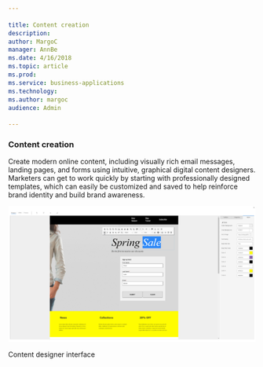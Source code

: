 ```yaml
---

title: Content creation
description: 
author: MargoC
manager: AnnBe
ms.date: 4/16/2018
ms.topic: article
ms.prod: 
ms.service: business-applications
ms.technology: 
ms.author: margoc
audience: Admin

---
```

### Content creation



Create modern online content, including visually rich email messages, landing
pages, and forms using intuitive, graphical digital content designers. Marketers
can get to work quickly by starting with professionally designed templates,
which can easily be customized and saved to help reinforce brand identity and
build brand awareness.

![A screenshot of the content designer interface, showing an example of a sign up form](media/content-creation-1.png "A screenshot of the content designer interface, showing an example of a sign up form")
<!-- Marketing_ContentCreation_A.png -->


Content designer interface
